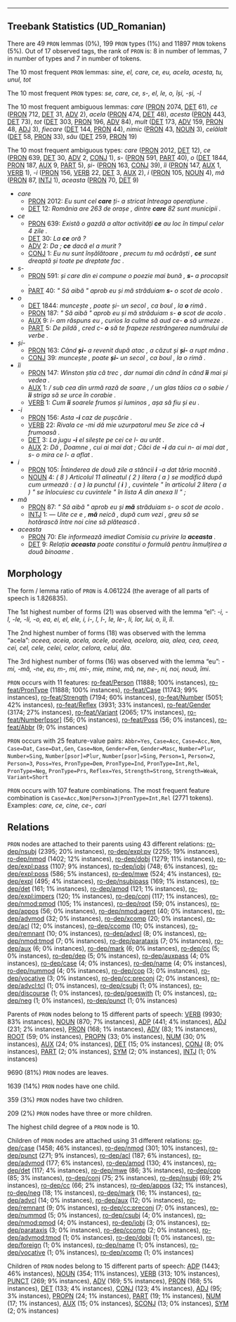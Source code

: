 

--------------------------------------------------------------------------------

## Treebank Statistics (UD_Romanian)

There are 49 `PRON` lemmas (0%), 199 `PRON` types (1%) and 11897 `PRON` tokens (5%).
Out of 17 observed tags, the rank of `PRON` is: 8 in number of lemmas, 7 in number of types and 7 in number of tokens.

The 10 most frequent `PRON` lemmas: <em>sine, el, care, ce, eu, acela, acesta, tu, unul, tot</em>

The 10 most frequent `PRON` types:  <em>se, care, ce, s-, el, le, o, își, -și, -l</em>

The 10 most frequent ambiguous lemmas: <em>care</em> ([PRON]() 2074, [DET]() 61), <em>ce</em> ([PRON]() 712, [DET]() 31, [ADV]() 2), <em>acela</em> ([PRON]() 474, [DET]() 48), <em>acesta</em> ([PRON]() 443, [DET]() 73), <em>tot</em> ([DET]() 303, [PRON]() 196, [ADV]() 84), <em>mult</em> ([DET]() 173, [ADV]() 159, [PRON]() 48, [ADJ]() 3), <em>fiecare</em> ([DET]() 144, [PRON]() 44), <em>nimic</em> ([PRON]() 43, [NOUN]() 3), <em>celălalt</em> ([DET]() 58, [PRON]() 33), <em>său</em> ([DET]() 259, [PRON]() 19)

The 10 most frequent ambiguous types:  <em>care</em> ([PRON]() 2012, [DET]() 12), <em>ce</em> ([PRON]() 639, [DET]() 30, [ADV]() 2, [CONJ]() 1), <em>s-</em> ([PRON]() 591, [PART]() 40), <em>o</em> ([DET]() 1844, [PRON]() 187, [AUX]() 9, [PART]() 5), <em>și-</em> ([PRON]() 163, [CONJ]() 39), <em>îi</em> ([PRON]() 147, [AUX]() 1, [VERB]() 1), <em>-i</em> ([PRON]() 156, [VERB]() 22, [DET]() 3, [AUX]() 2), <em>i</em> ([PRON]() 105, [NOUN]() 4), <em>mă</em> ([PRON]() 87, [INTJ]() 1), <em>aceasta</em> ([PRON]() 70, [DET]() 9)


* <em>care</em>
  * [PRON]() 2012: <em>Eu sunt cel <b>care</b> ți- a stricat întreaga operațiune .</em>
  * [DET]() 12: <em>România are 263 de orașe , dintre <b>care</b> 82 sunt municipii .</em>
* <em>ce</em>
  * [PRON]() 639: <em>Există o gazdă a altor activități <b>ce</b> au loc în timpul celor 4 zile .</em>
  * [DET]() 30: <em>La <b>ce</b> oră ?</em>
  * [ADV]() 2: <em>Da ; <b>ce</b> dacă el a murit ?</em>
  * [CONJ]() 1: <em>Eu nu sunt înșălătoare , precum tu mă ocărăști , <b>ce</b> sunt dreaptă și toate pe dreptate fac .</em>
* <em>s-</em>
  * [PRON]() 591: <em>și care din ei compune o poezie mai bună , <b>s-</b> a procopsit .</em>
  * [PART]() 40: <em>" Să aibă " aprob eu și mă străduiam <b>s-</b> o scot de acolo .</em>
* <em>o</em>
  * [DET]() 1844: <em>muncește , poate și- un secol , ca boul , la <b>o</b> rimă .</em>
  * [PRON]() 187: <em>" Să aibă " aprob eu și mă străduiam s- <b>o</b> scot de acolo .</em>
  * [AUX]() 9: <em>i- am răspuns eu , curios la culme să aud ce- <b>o</b> să urmeze .</em>
  * [PART]() 5: <em>De pildă , cred c- <b>o</b> să te frapeze restrângerea numărului de verbe .</em>
* <em>și-</em>
  * [PRON]() 163: <em>Când <b>și-</b> a revenit după atac , a căzut și <b>și-</b> a rupt mâna .</em>
  * [CONJ]() 39: <em>muncește , poate <b>și-</b> un secol , ca boul , la o rimă .</em>
* <em>îi</em>
  * [PRON]() 147: <em>Winston știa că trec , dar numai din când în când <b>îi</b> mai și vedea .</em>
  * [AUX]() 1: <em>/ sub cea din urmă rază de soare , / un glas tăios ca o sabie / <b>îi</b> striga să se urce în corabie .</em>
  * [VERB]() 1: <em>Cum <b>îi</b> soarele frumos și luminos , așa să fiu și eu .</em>
* <em>-i</em>
  * [PRON]() 156: <em>Asta <b>-i</b> caz de pușcărie .</em>
  * [VERB]() 22: <em>Rivala ce -mi dă mie uzurpatorul meu Se zice că <b>-i</b> frumoasă .</em>
  * [DET]() 3: <em>La jugu <b>-i</b> el silește pe cei ce l- au urât .</em>
  * [AUX]() 2: <em>Dă , Doamne , cui ai mai dat ; Căci de <b>-i</b> da cui n- ai mai dat , s- o mira ce l- a aflat .</em>
* <em>i</em>
  * [PRON]() 105: <em>Întinderea de două zile a stâncii <b>i</b> -a dat tăria mocnită .</em>
  * [NOUN]() 4: <em>( 8 ) Articolul 11 alineatul ( 2 ) litera ( a ) se modifică după cum urmează : ( a ) la punctul ( <b>i</b> ) , cuvintele " în articolul 2 litera ( a ) " se înlocuiesc cu cuvintele " în lista A din anexa II " ;</em>
* <em>mă</em>
  * [PRON]() 87: <em>" Să aibă " aprob eu și <b>mă</b> străduiam s- o scot de acolo .</em>
  * [INTJ]() 1: <em>― Uite ce e , <b>mă</b> neică , după cum vezi , greu să se hotărască între noi cine să plătească .</em>
* <em>aceasta</em>
  * [PRON]() 70: <em>Ele informează imediat Comisia cu privire la <b>aceasta</b> .</em>
  * [DET]() 9: <em>Relația <b>aceasta</b> poate constitui o formulă pentru înmulțirea a două binoame .</em>

## Morphology

The form / lemma ratio of `PRON` is 4.061224 (the average of all parts of speech is 1.826835).

The 1st highest number of forms (21) was observed with the lemma “el”: <em>-i, -l, -le, -li, -o, ea, ei, el, ele, i, i-, l, l-, le, le-, li, lor, lui, o, îi, îl</em>.

The 2nd highest number of forms (18) was observed with the lemma “acela”: <em>aceea, aceia, acela, acele, acelea, acelora, aia, alea, cea, ceea, cei, cel, cele, celei, celor, celora, celui, ăla</em>.

The 3rd highest number of forms (16) was observed with the lemma “eu”: <em>-mi, -mă, -ne, eu, m-, mi, mi-, mie, mine, mă, ne, ne-, ni, noi, nouă, îmi</em>.

`PRON` occurs with 11 features: [ro-feat/Person]() (11888; 100% instances), [ro-feat/PronType]() (11888; 100% instances), [ro-feat/Case]() (11743; 99% instances), [ro-feat/Strength]() (7194; 60% instances), [ro-feat/Number]() (5051; 42% instances), [ro-feat/Reflex]() (3931; 33% instances), [ro-feat/Gender]() (3174; 27% instances), [ro-feat/Variant]() (2065; 17% instances), [ro-feat/Number[psor]]() (56; 0% instances), [ro-feat/Poss]() (56; 0% instances), [ro-feat/Abbr]() (9; 0% instances)

`PRON` occurs with 25 feature-value pairs: `Abbr=Yes`, `Case=Acc`, `Case=Acc,Nom`, `Case=Dat`, `Case=Dat,Gen`, `Case=Nom`, `Gender=Fem`, `Gender=Masc`, `Number=Plur`, `Number=Sing`, `Number[psor]=Plur`, `Number[psor]=Sing`, `Person=1`, `Person=2`, `Person=3`, `Poss=Yes`, `PronType=Dem`, `PronType=Ind`, `PronType=Int,Rel`, `PronType=Neg`, `PronType=Prs`, `Reflex=Yes`, `Strength=Strong`, `Strength=Weak`, `Variant=Short`

`PRON` occurs with 107 feature combinations.
The most frequent feature combination is `Case=Acc,Nom|Person=3|PronType=Int,Rel` (2771 tokens).
Examples: <em>care, ce, cine, ce-, cari</em>


## Relations

`PRON` nodes are attached to their parents using 43 different relations: [ro-dep/nsubj]() (2395; 20% instances), [ro-dep/expl:pv]() (2255; 19% instances), [ro-dep/nmod]() (1402; 12% instances), [ro-dep/dobj]() (1279; 11% instances), [ro-dep/expl:pass]() (1107; 9% instances), [ro-dep/iobj]() (748; 6% instances), [ro-dep/expl:poss]() (586; 5% instances), [ro-dep/mwe]() (524; 4% instances), [ro-dep/expl]() (495; 4% instances), [ro-dep/nsubjpass]() (169; 1% instances), [ro-dep/det]() (161; 1% instances), [ro-dep/amod]() (121; 1% instances), [ro-dep/expl:impers]() (120; 1% instances), [ro-dep/conj]() (117; 1% instances), [ro-dep/nmod:pmod]() (105; 1% instances), [ro-dep/root]() (59; 0% instances), [ro-dep/appos]() (56; 0% instances), [ro-dep/nmod:agent]() (40; 0% instances), [ro-dep/advmod]() (32; 0% instances), [ro-dep/xcomp]() (20; 0% instances), [ro-dep/acl]() (12; 0% instances), [ro-dep/ccomp]() (10; 0% instances), [ro-dep/remnant]() (10; 0% instances), [ro-dep/advcl]() (8; 0% instances), [ro-dep/nmod:tmod]() (7; 0% instances), [ro-dep/parataxis]() (7; 0% instances), [ro-dep/aux]() (6; 0% instances), [ro-dep/mark]() (6; 0% instances), [ro-dep/cc]() (5; 0% instances), [ro-dep/dep]() (5; 0% instances), [ro-dep/auxpass]() (4; 0% instances), [ro-dep/case]() (4; 0% instances), [ro-dep/name]() (4; 0% instances), [ro-dep/nummod]() (4; 0% instances), [ro-dep/cop]() (3; 0% instances), [ro-dep/vocative]() (3; 0% instances), [ro-dep/cc:preconj]() (2; 0% instances), [ro-dep/advcl:tcl]() (1; 0% instances), [ro-dep/csubj]() (1; 0% instances), [ro-dep/discourse]() (1; 0% instances), [ro-dep/goeswith]() (1; 0% instances), [ro-dep/neg]() (1; 0% instances), [ro-dep/punct]() (1; 0% instances)

Parents of `PRON` nodes belong to 15 different parts of speech: [VERB]() (9930; 83% instances), [NOUN]() (870; 7% instances), [ADP]() (441; 4% instances), [ADJ]() (231; 2% instances), [PRON]() (168; 1% instances), [ADV]() (83; 1% instances), [ROOT]() (59; 0% instances), [PROPN]() (33; 0% instances), [NUM]() (30; 0% instances), [AUX]() (24; 0% instances), [DET]() (15; 0% instances), [CONJ]() (8; 0% instances), [PART]() (2; 0% instances), [SYM]() (2; 0% instances), [INTJ]() (1; 0% instances)

9690 (81%) `PRON` nodes are leaves.

1639 (14%) `PRON` nodes have one child.

359 (3%) `PRON` nodes have two children.

209 (2%) `PRON` nodes have three or more children.

The highest child degree of a `PRON` node is 10.

Children of `PRON` nodes are attached using 31 different relations: [ro-dep/case]() (1458; 46% instances), [ro-dep/nmod]() (301; 10% instances), [ro-dep/punct]() (271; 9% instances), [ro-dep/acl]() (187; 6% instances), [ro-dep/advmod]() (177; 6% instances), [ro-dep/amod]() (130; 4% instances), [ro-dep/det]() (117; 4% instances), [ro-dep/mwe]() (86; 3% instances), [ro-dep/cop]() (85; 3% instances), [ro-dep/conj]() (75; 2% instances), [ro-dep/nsubj]() (69; 2% instances), [ro-dep/cc]() (66; 2% instances), [ro-dep/appos]() (32; 1% instances), [ro-dep/neg]() (18; 1% instances), [ro-dep/mark]() (16; 1% instances), [ro-dep/advcl]() (14; 0% instances), [ro-dep/aux]() (12; 0% instances), [ro-dep/remnant]() (9; 0% instances), [ro-dep/cc:preconj]() (7; 0% instances), [ro-dep/nummod]() (5; 0% instances), [ro-dep/csubj]() (4; 0% instances), [ro-dep/nmod:pmod]() (4; 0% instances), [ro-dep/iobj]() (3; 0% instances), [ro-dep/parataxis]() (3; 0% instances), [ro-dep/ccomp]() (2; 0% instances), [ro-dep/advmod:tmod]() (1; 0% instances), [ro-dep/dobj]() (1; 0% instances), [ro-dep/foreign]() (1; 0% instances), [ro-dep/name]() (1; 0% instances), [ro-dep/vocative]() (1; 0% instances), [ro-dep/xcomp]() (1; 0% instances)

Children of `PRON` nodes belong to 15 different parts of speech: [ADP]() (1443; 46% instances), [NOUN]() (354; 11% instances), [VERB]() (313; 10% instances), [PUNCT]() (269; 9% instances), [ADV]() (169; 5% instances), [PRON]() (168; 5% instances), [DET]() (133; 4% instances), [CONJ]() (123; 4% instances), [ADJ]() (95; 3% instances), [PROPN]() (24; 1% instances), [PART]() (19; 1% instances), [NUM]() (17; 1% instances), [AUX]() (15; 0% instances), [SCONJ]() (13; 0% instances), [SYM]() (2; 0% instances)

